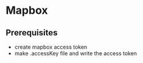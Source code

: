 # Mapbox

## Prerequisites

- create mapbox access token
- make .accessKey file and write the access token